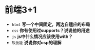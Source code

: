 # 前端3+1
- `html` **写一个中间固定，两边自适应的布局**
- `css` **你有使用过supports？说说他的用途**
- `js` **js中什么情况应该使用with？**
- `软技能` **说说你对csp的理解**
